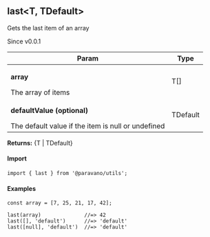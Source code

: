 <h2>last&lt;T, TDefault&gt;</h2>
<p>Gets the last item of an array</p>
<p>Since v0.0.1</p>
<table>
      <thead>
      <tr>
        <th>Param</th>
        <th>Type</th></tr>
      </thead>
      <tbody><tr><td><p><b>array</b></p>The array of items</td><td>T[]</td></tr><tr><td><p><b>defaultValue <span>(optional)</span></b></p>The default value if the item is null or undefined</td><td>TDefault</td></tr></tbody>
    </table><p><b>Returns:</b> {T | TDefault}</p>
<h4>Import</h4>

```
import { last } from '@paravano/utils';
```

  <h4>Examples</h4>




```    
const array = [7, 25, 21, 17, 42];

last(array)              //=> 42
last([], 'default')      //=> 'default'
last([null], 'default')  //=> 'default'
```

    